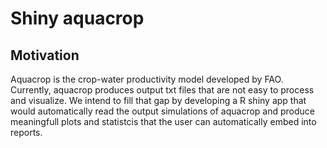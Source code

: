 # Shiny aquacrop

## Motivation
Aquacrop is the crop-water productivity model developed by FAO. Currently, aquacrop produces output txt files that are not easy to process and visualize. We intend to fill that gap by developing a R shiny app that would automatically read the output simulations of aquacrop and produce meaningfull plots and statistcis that the user can automatically embed into reports. 
